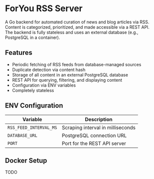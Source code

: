 # ForYou RSS Server

A Go backend for automated curation of news and blog articles via RSS. Content is categorized, prioritized, and made accessible via a REST API. The backend is fully stateless and uses an external database (e.g., PostgreSQL in a container).

## Features

- Periodic fetching of RSS feeds from database-managed sources
- Duplicate detection via content hash
- Storage of all content in an external PostgreSQL database
- REST API for querying, filtering, and displaying content
- Configuration via ENV variables
- Completely stateless

## ENV Configuration

| Variable               | Description                       |
| ---------------------- | --------------------------------- |
| `RSS_FEED_INTERVAL_MS` | Scraping interval in milliseconds |
| `DATABASE_URL`         | PostgreSQL connection URL         |
| `PORT`                 | Port for the REST API server      |

## Docker Setup

TODO
